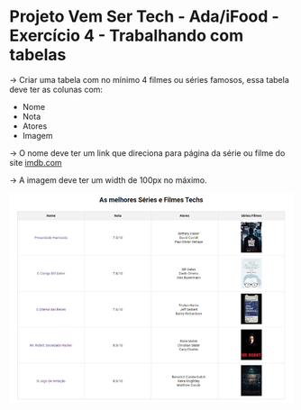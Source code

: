 # Projeto Vem Ser Tech - Ada/iFood - Exercício 4 - Trabalhando com tabelas

→ Criar uma tabela com no mínimo 4 filmes ou séries famosos, essa tabela deve ter as colunas com:

- Nome
- Nota
- Atores
- Imagem

→ O nome deve ter um link que direciona para página da série ou filme do site [imdb.com](https://www.imdb.com/)

→ A imagem deve ter um width de 100px no máximo.

![Tabela séries e filmes](./assets/image.png)
